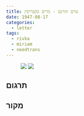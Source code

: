 ```yaml
---
title: טרם תורגם - מרים בקפריסין
date: 1947-08-17
categories:
  - letter
tags:
  - rivka
  - miriam
  - needtrans
---
```


<figure class="half">
    <a  href="/pupko-papers/assets/images/1947-08-17-miriam-1.jpg">
    <img src="/pupko-papers/assets/images/1947-08-17-miriam-1.jpg"></a>
    <a  href="/pupko-papers/assets/images/1947-08-17-miriam-2.jpg">
    <img src="/pupko-papers/assets/images/1947-08-17-miriam-2.jpg"></a>
</figure>

## תרגום

## מקור

